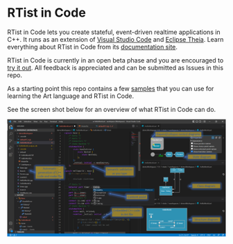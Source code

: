 # RTist in Code

RTist in Code lets you create stateful, event-driven realtime applications in C++. It runs as an extension of [Visual Studio Code](https://code.visualstudio.com/) and [Eclipse Theia](https://theia-ide.org/). Learn everything about RTist in Code from its [documentation site](http://10.83.92.47:8884).

RTist in Code is currently in an open beta phase and you are encouraged to [try it out](#). All feedback is appreciated and can be submitted as Issues in this repo.

As a starting point this repo contains a few [samples](art-samples) that you can use for learning the Art language and RTist in Code.

See the screen shot below for an overview of what RTist in Code can do.

![](images/screenshot1.png)